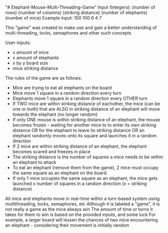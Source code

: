 "# Elephant-Mouse-Multi-Threading-Game" 
Input (Integers): (number of rows) (number of columns) (striking distance) (number of elephants) (number of mice)
Example input: 100 100 6 4 7

This "game" was created to make use and gain a better understanding of multi-threading, locks, semaphores and other such concepts

User-inputs:
- x amount of mice
- x amount of elephants
- x by y board size
- mice striking distance

The rules of the game are as follows:
- Mice are trying to eat all elephants on the board
- Mice move 1 square in a random direction every turn
- Elephants move 1 square in a random direction every OTHER turn
- If TWO mice are within striking distance of eachother, the mice (can be one or both) that are ALSO in striking distance of an elephant will move towards the elephant 
  (no longer random)
- If only ONE mouse is within striking distance of an elephant, the mouse becomes frozen - waiting for another mice to to enter its own striking distance OR
  for the elephant to leave its striking distance OR an elephant randomly moves onto its square and launches it in a random direction
- If 2 mice are within striking distance of an elephant, the elephant becomes scared and freezes in place
- The striking distance is the number of squares a mice needs to be within an elephant to attack
- To eat an elephant (remove them from the game), 2 mice must occupy the same square as an elephant on the board. 
- If only 1 mice occupies the same square as an elephant, the mice gets launched x number of squares in a random direction (x = striking distance)


All mice and elephants move in real-time within a turn-based system using multithreading, locks, semaphores, etc
Although it is labeled a "game", it is not really a game as the mice always win 
The amount of time or turns it takes for them to win is based on the provided inputs, and some luck
For example, a larger board will lessen the chances of two mice encountering an elephant - considering their movement is initially random

